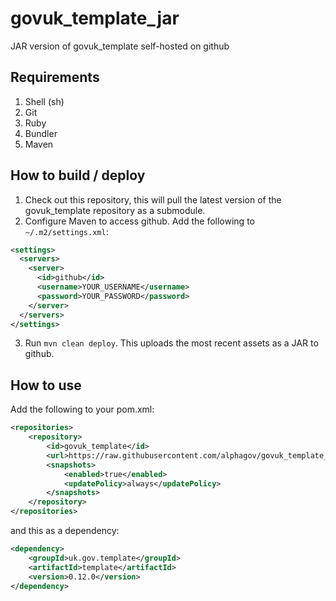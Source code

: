 # govuk_template_jar

JAR version of govuk_template self-hosted on github

## Requirements

1. Shell (sh)
2. Git
3. Ruby
4. Bundler
5. Maven

## How to build / deploy

1. Check out this repository, this will pull the latest version of the govuk_template repository as a submodule.
2. Configure Maven to access github. Add the following to `~/.m2/settings.xml`:

```xml
<settings>
  <servers>
    <server>
      <id>github</id>
      <username>YOUR_USERNAME</username>
      <password>YOUR_PASSWORD</password>
    </server>
  </servers>
</settings>
```

3. Run `mvn clean deploy`. This uploads the most recent assets as a JAR to github. 

## How to use

Add the following to your pom.xml:

```xml
<repositories>
    <repository>
        <id>govuk_template</id>
        <url>https://raw.githubusercontent.com/alphagov/govuk_template_jar/mvn-repo/</url>
        <snapshots>
            <enabled>true</enabled>
            <updatePolicy>always</updatePolicy>
        </snapshots>
    </repository>
</repositories>
```

and this as a dependency:

```xml
<dependency>
    <groupId>uk.gov.template</groupId>
    <artifactId>template</artifactId>
    <version>0.12.0</version>
</dependency>
```